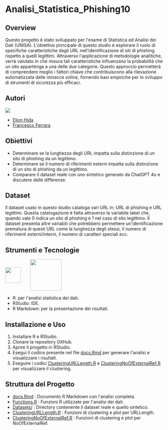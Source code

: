 # Analisi_Statistica_Phishing10

## Overview
Questo progetto è stato sviluppato per l'esame di Statistica ed Analisi dei Dati (UNISA). L'obiettivo principale di questo studio è esplorare il ruolo di specifiche caratteristiche degli URL nell'identificazione di siti di phishing rispetto a quelli legittimi. Attraverso l'applicazione di metodologie analitiche, verrà valutato in che misura tali caratteristiche influenzano la probabilità che un sito appartenga a una delle due categorie. Questo approccio permetterà di comprendere meglio i fattori chiave che contribuiscono alla rilevazione automatizzata delle minacce online, fornendo basi empiriche per lo sviluppo di strumenti di sicurezza più efficaci.

## Autori
<a href="https://github.com/Eljon99/Analisi_Statistica_Phishing10/graphs/contributors">
  <img src="https://contrib.rocks/image?repo=Eljon99/Analisi_Statistica_Phishing10" />
</a>

* [Eljon Hida](https://github.com/Eljon99)
* [Francesco Ferrara](https://github.com/Rokuoganz)

## Obiettivi
- Determinare se la lunghezza degli URL impatta sulla distinzione di un sito di phishing da un legittimo.
- Determinare se il numero di riferimenti esterni impatta sulla distinzione di un sito di phishing da un legittimo.
- Comparare il dataset reale con uno sintetico generato da ChatGPT 4o e discutere delle differenze.

## Dataset
Il dataset usato in questo studio cataloga vari URL in: URL di phishing e URL legittimi. Questa catalogazione è fatta attraverso la variabile label che, quando vale 0 indica un sito di phishing e 1 nel caso di sito legittimo. Il dataset presenta altre variabili che potrebbero permettere un'identificazione prematura di questi URL come la lunghezza degli stessi, il numero di riferimenti esterni/interni, il numero di caratteri speciali ecc.

## Strumenti e Tecnologie
<div style="display: flex; align-items: center; gap: 30px;">
  <img src="https://upload.wikimedia.org/wikipedia/commons/1/1b/R_logo.svg" width="50"/>
  <img src="https://upload.wikimedia.org/wikipedia/commons/d/d0/RStudio_logo_flat.svg" width="100"/>
</div>

- R: per l'analisi statistica dei dati.
- RStudio: IDE.
- R Markdown: per la presentazione dei risultati.

## Installazione e Uso
1. Installare R e RStudio.
2. Clonare la repository GitHub.
3. Aprire il progetto in RStudio.
4. Esegui il codice presente nel file [docs.Rmd](docs.Rmd) per generare l'analisi e visualizzare i risultati.
5. Eseguire i codici [ClusteringURLLength.R](ClusteringURLLength.R) e [ClusteringNoOfExternalRef.R](ClusteringNoOfExternalRef.R) per visualizzare il clustering.

## Struttura del Progetto
- [docs.Rmd](docs.Rmd) : Documento R Markdown con l'analisi completa.
- [Functions.R](Functions.R) : Funzioni R utilizzate per l'analisi dei dati.
- [Datasets/](Datasets/) : Directory contenente il dataset reale e quello sintetico.
- [ClusteringURLLength.R](ClusteringURLLength.R) : Funzioni di clustering e plot per URLLength.
- [ClusteringNoOfExternalRef.R](ClusteringNoOfExternalRef.R) : Funzioni di clustering e plot per NoOfExternalRef.  
